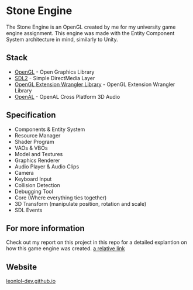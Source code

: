 # Stone Engine

The Stone Engine is an OpenGL created by me for my university game engine assignment. This engine was made with the Entity Component System architecture in mind, similarly to Unity.

## Stack
- [OpenGL](http://glew.sourceforge.net) - Open Graphics Library
- [SDL2](https://www.libsdl.org/) - Simple DirectMedia Layer
- [OpenGL Extension Wrangler Library](http://glew.sourceforge.net/) - OpenGL Extension Wrangler Library
- [OpenAL](https://www.openal.org/) - OpenAL Cross Platform 3D Audio

## Specification
- Components & Entity System
- Resource Manager
- Shader Program
- VAOs & VBOs
- Model and Textures
- Graphics Renderer
- Audio Player & Audio Clips
- Camera
- Keyboard Input
- Collision Detection
- Debugging Tool
- Core (Where everything ties together)
- 3D Transform (manipulate position, rotation and scale)
- SDL Events

## For more information
Check out my report on this project in this repo for a detailed explantion on how this game engine was created.
[a relative link](https://github.com/leonlol-dev/Stone-Engine/blob/main/s5222204_Leon_Sen_GEP_Report.pdf)


## Website
[leonlol-dev.github.io](https://leonlol-dev.github.io/Portfolio/index.html)
